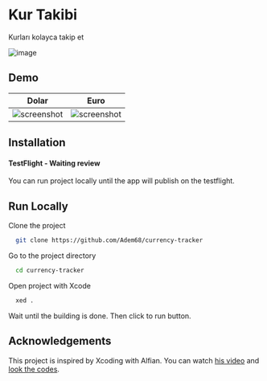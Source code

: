 
# Kur Takibi

Kurları kolayca takip et

![image](https://user-images.githubusercontent.com/21019611/160191229-00d6e64e-0023-4dec-9f7a-c7671d6aabcc.png)
## Demo

| Dolar | Euro |
| ----------- | ----------- |
| ![screenshot](https://user-images.githubusercontent.com/21019611/160187980-95860675-f254-4fac-9e74-1729e02f1eb0.png) | ![screenshot](https://user-images.githubusercontent.com/21019611/160188032-58456519-c492-4023-8424-5554d910177b.png) |

## Installation

#### TestFlight - Waiting review


You can run project locally until the app will publish on the testflight.

## Run Locally

Clone the project

```bash
  git clone https://github.com/Adem68/currency-tracker
```

Go to the project directory

```bash
  cd currency-tracker
```

Open project with Xcode

```bash
  xed .
```

Wait until the building is done. Then click to run button.

## Acknowledgements

This project is inspired by Xcoding with Alfian. You can watch [his video](https://www.youtube.com/watch?v=jRTOzhyq3iQ) and [look the codes](https://github.com/alfianlosari/CryptoTrackerMenuBar).
